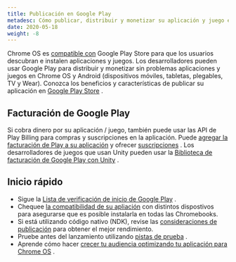 ```yaml
---
title: Publicación en Google Play
metadesc: Cómo publicar, distribuir y monetizar su aplicación y juego en Chrome OS
date: 2020-05-18
weight: -8
---
```


Chrome OS es [compatible con](https://chrome.googleblog.com/2016/05/the-google-play-store-coming-to.html) Google Play Store para que los usuarios descubran e instalen aplicaciones y juegos. Los desarrolladores pueden usar Google Play para distribuir y monetizar sin problemas aplicaciones y juegos en Chrome OS y Android (dispositivos móviles, tabletas, plegables, TV y Wear). Conozca los beneficios y características de publicar su aplicación en [Google Play Store](https://developer.android.com/distribute/google-play) .

## Facturación de Google Play

Si cobra dinero por su aplicación / juego, también puede usar las API de Play Billing para compras y suscripciones en la aplicación. Puede [agregar la facturación de Play a su aplicación](https://developer.android.com/google/play/billing/getting-ready) y ofrecer [suscripciones](https://developer.android.com/google-play/guides/subscriptions) . Los desarrolladores de juegos que usan Unity pueden usar la [Biblioteca de facturación de Google Play con Unity](https://developer.android.com/google/play/billing/unity?authuser=1) .

## Inicio rápido

- Sigue la [Lista de verificación de inicio de Google Play](https://developer.android.com/distribute/best-practices/launch/launch-checklist) .
- Chequee [la compatibilidad de su apliación](https://support.google.com/googleplay/android-developer/answer/7353455) con distintos dispostivos para asegurarse que es posible instalarla en todas las Chromebooks.
- Si está utilizando código nativo (NDK), revise las [consideraciones de publicación](/%7B%7Blocale.code%7D%7D/games/optimizing-games-publishing) para obtener el mejor rendimiento.
- Pruebe antes del lanzamiento utilizando [pistas de prueba](https://developer.android.com/distribute/best-practices/launch/test-tracks) .
- Aprende cómo hacer [crecer tu audiencia optimizando tu aplicación para Chrome OS](https://playacademy.exceedlms.com/student/activity/19745-grow-your-audience-by-optimizing-your-app-for-chrome-os) .
